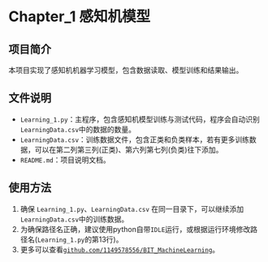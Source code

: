 # Chapter_1 感知机模型

## 项目简介
本项目实现了感知机机器学习模型，包含数据读取、模型训练和结果输出。

## 文件说明
- `Learning_1.py`：主程序，包含感知机模型训练与测试代码，程序会自动识别`LearningData.csv`中的数据的数量。
- `LearningData.csv`：训练数据文件，包含正类和负类样本，若有更多训练数据，可以在第二列第三列(正类)、第六列第七列(负类)往下添加。
- `README.md`：项目说明文档。

## 使用方法
1. 确保 `Learning_1.py`、`LearningData.csv` 在同一目录下，可以继续添加`LearningData.csv`中的训练数据。
2. 为确保路径名正确，建议使用python自带`IDLE`运行，或根据运行环境修改路径名(`Learning_1.py`的第13行)。
3. 更多可以查看[`github.com/1149578556/BIT_MachineLearning`](`github.com/1149578556/BIT_MachineLearning`)。